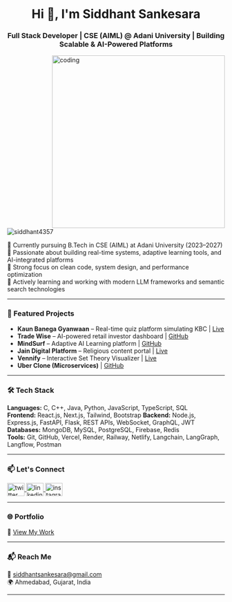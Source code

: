 <h1 align="center">Hi 👋, I'm Siddhant Sankesara</h1>
<h3 align="center">Full Stack Developer | CSE (AIML) @ Adani University | Building Scalable & AI-Powered Platforms</h3>

<img align="right" alt="coding" width="400" src="https://user-images.githubusercontent.com/55389276/140866485-8fb1c876-9a8f-4d6a-98dc-08c4981eaf70.gif">

<p align="left">
  <img src="https://komarev.com/ghpvc/?username=siddhant4357&label=Profile%20views&color=0e75b6&style=flat" alt="siddhant4357" />
</p>

🔹 Currently pursuing B.Tech in CSE (AIML) at Adani University (2023–2027)  
🔹 Passionate about building real-time systems, adaptive learning tools, and AI-integrated platforms  
🔹 Strong focus on clean code, system design, and performance optimization  
🔹 Actively learning and working with modern LLM frameworks and semantic search technologies  

---

### 🧠 Featured Projects

- **Kaun Banega Gyanwaan** – Real-time quiz platform simulating KBC | [Live](https://kbc-frontend-beige.vercel.app/login)  
- **Trade Wise** – AI-powered retail investor dashboard | [GitHub](https://github.com/siddhant4357/TradeWiseFrontend)  
- **MindSurf** – Adaptive AI Learning platform | [GitHub](https://github.com/siddhant4357/MindSurf)  
- **Jain Digital Platform** – Religious content portal | [Live](https://jdp-eight.vercel.app/)  
- **Vennify** – Interactive Set Theory Visualizer | [Live](https://vennify.onrender.com/)  
- **Uber Clone (Microservices)** | [GitHub](https://github.com/siddhant4357/Uber)

---

### 🛠️ Tech Stack

**Languages:** C, C++, Java, Python, JavaScript, TypeScript, SQL  
**Frontend:** React.js, Next.js, Tailwind, Bootstrap
**Backend:** Node.js, Express.js, FastAPI, Flask, REST APIs, WebSocket, GraphQL, JWT 
**Databases:** MongoDB, MySQL, PostgreSQL, Firebase, Redis  
**Tools:** Git, GitHub, Vercel, Render, Railway, Netlify, Langchain, LangGraph, Langflow, Postman

---

### 📫 Let's Connect

<p align="left">
  <a href="https://twitter.com/siddhant_4357" target="blank">
    <img align="center" src="https://raw.githubusercontent.com/rahuldkjain/github-profile-readme-generator/master/src/images/icons/Social/twitter.svg" alt="twitter" height="30" width="40" />
  </a>
  <a href="https://linkedin.com/in/siddhant4357" target="blank">
    <img align="center" src="https://raw.githubusercontent.com/rahuldkjain/github-profile-readme-generator/master/src/images/icons/Social/linked-in-alt.svg" alt="linkedin" height="30" width="40" />
  </a>
  <a href="https://instagram.com/siddhant._.4357" target="blank">
    <img align="center" src="https://raw.githubusercontent.com/rahuldkjain/github-profile-readme-generator/master/src/images/icons/Social/instagram.svg" alt="instagram" height="30" width="40" />
  </a>
</p>

---

### 🌐 Portfolio  
📎 [View My Work](https://portfolio-alpha-two-kx2oao78oc.vercel.app/)

---

### 📬 Reach Me  
📧 siddhantsankesara@gmail.com  
🌍 Ahmedabad, Gujarat, India

---

